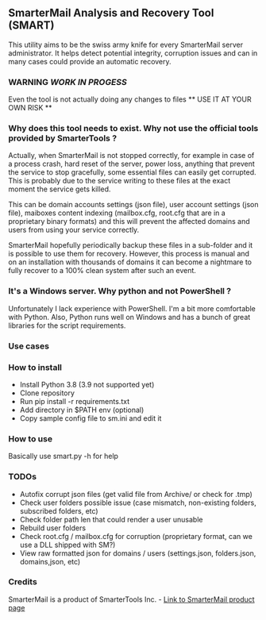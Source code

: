 ## SmarterMail Analysis and Recovery Tool (SMART)

This utility aims to be the swiss army knife for every SmarterMail server administrator.
It helps detect potential integrity, corruption issues and can in many cases could provide an automatic recovery.

### WARNING *WORK IN PROGESS*

Even the tool is not actually doing any changes to files ** USE IT AT YOUR OWN RISK **

### Why does this tool needs to exist. Why not use the official tools provided by SmarterTools ?

Actually, when SmarterMail is not stopped correctly, for example in case of a process crash, hard reset of the server, power loss, anything that prevent the service to stop gracefully, some essential files can easily get corrupted. 
This is probably due to the service writing to these files at the exact moment the service gets killed. 

This can be domain accounts settings (json file), user account settings (json file), maiboxes content indexing (mailbox.cfg, root.cfg that are in a proprietary binary formats) and this will prevent the affected domains and users from using your service correctly.

SmarterMail hopefully periodically backup these files in a sub-folder and it is possible to use them for recovery.
However, this process is manual and on an installation with thousands of domains it can become a nightmare to fully recover to a 100% clean system after such an event.

### It's a Windows server. Why python and not PowerShell ?

Unfortunately I lack experience with PowerShell. I'm a bit more comfortable with Python. Also, Python runs well on Windows and has a bunch of great libraries for the script requirements.

### Use cases

### How to install

- Install Python 3.8 (3.9 not supported yet)
- Clone repository
- Run pip install -r requirements.txt
- Add directory in $PATH env (optional)
- Copy sample config file to sm.ini and edit it

### How to use

Basically use smart.py -h for help

### TODOs

- Autofix corrupt json files (get valid file from Archive/ or check for .tmp)
- Check user folders possible issue (case mismatch, non-existing folders, subscribed folders, etc)
- Check folder path len that could render a user unusable
- Rebuild user folders
- Check root.cfg / mailbox.cfg for corruption (proprietary format, can we use a DLL shipped with SM?)
- View raw formatted json for domains / users (settings.json, folders.json, domains,json, etc)

### Credits

SmarterMail is a product of SmarterTools Inc. - [Link to SmarterMail product page](https://www.smartertools.com/company/index)